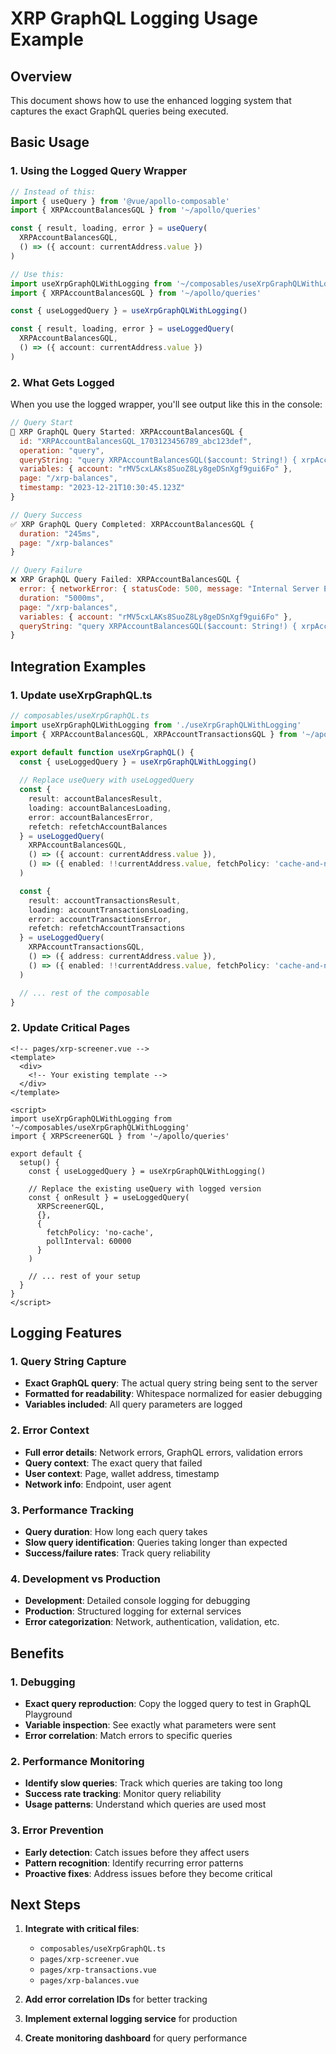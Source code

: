 # XRP GraphQL Logging Usage Example

## Overview
This document shows how to use the enhanced logging system that captures the exact GraphQL queries being executed.

## Basic Usage

### 1. Using the Logged Query Wrapper

```typescript
// Instead of this:
import { useQuery } from '@vue/apollo-composable'
import { XRPAccountBalancesGQL } from '~/apollo/queries'

const { result, loading, error } = useQuery(
  XRPAccountBalancesGQL,
  () => ({ account: currentAddress.value })
)

// Use this:
import useXrpGraphQLWithLogging from '~/composables/useXrpGraphQLWithLogging'
import { XRPAccountBalancesGQL } from '~/apollo/queries'

const { useLoggedQuery } = useXrpGraphQLWithLogging()

const { result, loading, error } = useLoggedQuery(
  XRPAccountBalancesGQL,
  () => ({ account: currentAddress.value })
)
```

### 2. What Gets Logged

When you use the logged wrapper, you'll see output like this in the console:

```javascript
// Query Start
🚀 XRP GraphQL Query Started: XRPAccountBalancesGQL {
  id: "XRPAccountBalancesGQL_1703123456789_abc123def",
  operation: "query",
  queryString: "query XRPAccountBalancesGQL($account: String!) { xrpAccountBalances(account: $account) { account xrpBalance xrpPrice xrpTokens { symbol issuer name balance price value } } }",
  variables: { account: "rMV5cxLAKs8SuoZ8Ly8geDSnXgf9gui6Fo" },
  page: "/xrp-balances",
  timestamp: "2023-12-21T10:30:45.123Z"
}

// Query Success
✅ XRP GraphQL Query Completed: XRPAccountBalancesGQL {
  duration: "245ms",
  page: "/xrp-balances"
}

// Query Failure
❌ XRP GraphQL Query Failed: XRPAccountBalancesGQL {
  error: { networkError: { statusCode: 500, message: "Internal Server Error" } },
  duration: "5000ms",
  page: "/xrp-balances",
  variables: { account: "rMV5cxLAKs8SuoZ8Ly8geDSnXgf9gui6Fo" },
  queryString: "query XRPAccountBalancesGQL($account: String!) { xrpAccountBalances(account: $account) { account xrpBalance xrpPrice xrpTokens { symbol issuer name balance price value } } }"
}
```

## Integration Examples

### 1. Update useXrpGraphQL.ts

```typescript
// composables/useXrpGraphQL.ts
import useXrpGraphQLWithLogging from './useXrpGraphQLWithLogging'
import { XRPAccountBalancesGQL, XRPAccountTransactionsGQL } from '~/apollo/queries'

export default function useXrpGraphQL() {
  const { useLoggedQuery } = useXrpGraphQLWithLogging()
  
  // Replace useQuery with useLoggedQuery
  const {
    result: accountBalancesResult,
    loading: accountBalancesLoading,
    error: accountBalancesError,
    refetch: refetchAccountBalances
  } = useLoggedQuery(
    XRPAccountBalancesGQL,
    () => ({ account: currentAddress.value }),
    () => ({ enabled: !!currentAddress.value, fetchPolicy: 'cache-and-network' })
  )

  const {
    result: accountTransactionsResult,
    loading: accountTransactionsLoading,
    error: accountTransactionsError,
    refetch: refetchAccountTransactions
  } = useLoggedQuery(
    XRPAccountTransactionsGQL,
    () => ({ address: currentAddress.value }),
    () => ({ enabled: !!currentAddress.value, fetchPolicy: 'cache-and-network' })
  )

  // ... rest of the composable
}
```

### 2. Update Critical Pages

```vue
<!-- pages/xrp-screener.vue -->
<template>
  <div>
    <!-- Your existing template -->
  </div>
</template>

<script>
import useXrpGraphQLWithLogging from '~/composables/useXrpGraphQLWithLogging'
import { XRPScreenerGQL } from '~/apollo/queries'

export default {
  setup() {
    const { useLoggedQuery } = useXrpGraphQLWithLogging()
    
    // Replace the existing useQuery with logged version
    const { onResult } = useLoggedQuery(
      XRPScreenerGQL, 
      {}, 
      { 
        fetchPolicy: 'no-cache', 
        pollInterval: 60000 
      }
    )

    // ... rest of your setup
  }
}
</script>
```

## Logging Features

### 1. Query String Capture
- **Exact GraphQL query**: The actual query string being sent to the server
- **Formatted for readability**: Whitespace normalized for easier debugging
- **Variables included**: All query parameters are logged

### 2. Error Context
- **Full error details**: Network errors, GraphQL errors, validation errors
- **Query context**: The exact query that failed
- **User context**: Page, wallet address, timestamp
- **Network info**: Endpoint, user agent

### 3. Performance Tracking
- **Query duration**: How long each query takes
- **Slow query identification**: Queries taking longer than expected
- **Success/failure rates**: Track query reliability

### 4. Development vs Production
- **Development**: Detailed console logging for debugging
- **Production**: Structured logging for external services
- **Error categorization**: Network, authentication, validation, etc.

## Benefits

### 1. Debugging
- **Exact query reproduction**: Copy the logged query to test in GraphQL Playground
- **Variable inspection**: See exactly what parameters were sent
- **Error correlation**: Match errors to specific queries

### 2. Performance Monitoring
- **Identify slow queries**: Track which queries are taking too long
- **Success rate tracking**: Monitor query reliability
- **Usage patterns**: Understand which queries are used most

### 3. Error Prevention
- **Early detection**: Catch issues before they affect users
- **Pattern recognition**: Identify recurring error patterns
- **Proactive fixes**: Address issues before they become critical

## Next Steps

1. **Integrate with critical files**:
   - `composables/useXrpGraphQL.ts`
   - `pages/xrp-screener.vue`
   - `pages/xrp-transactions.vue`
   - `pages/xrp-balances.vue`

2. **Add error correlation IDs** for better tracking

3. **Implement external logging service** for production

4. **Create monitoring dashboard** for query performance 